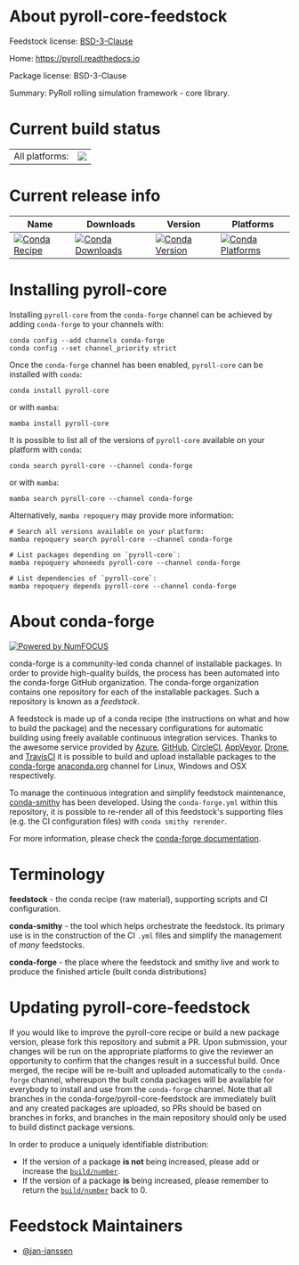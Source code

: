 About pyroll-core-feedstock
===========================

Feedstock license: [BSD-3-Clause](https://github.com/conda-forge/pyroll-core-feedstock/blob/main/LICENSE.txt)

Home: https://pyroll.readthedocs.io

Package license: BSD-3-Clause

Summary: PyRoll rolling simulation framework - core library.

Current build status
====================


<table><tr><td>All platforms:</td>
    <td>
      <a href="https://dev.azure.com/conda-forge/feedstock-builds/_build/latest?definitionId=24161&branchName=main">
        <img src="https://dev.azure.com/conda-forge/feedstock-builds/_apis/build/status/pyroll-core-feedstock?branchName=main">
      </a>
    </td>
  </tr>
</table>

Current release info
====================

| Name | Downloads | Version | Platforms |
| --- | --- | --- | --- |
| [![Conda Recipe](https://img.shields.io/badge/recipe-pyroll--core-green.svg)](https://anaconda.org/conda-forge/pyroll-core) | [![Conda Downloads](https://img.shields.io/conda/dn/conda-forge/pyroll-core.svg)](https://anaconda.org/conda-forge/pyroll-core) | [![Conda Version](https://img.shields.io/conda/vn/conda-forge/pyroll-core.svg)](https://anaconda.org/conda-forge/pyroll-core) | [![Conda Platforms](https://img.shields.io/conda/pn/conda-forge/pyroll-core.svg)](https://anaconda.org/conda-forge/pyroll-core) |

Installing pyroll-core
======================

Installing `pyroll-core` from the `conda-forge` channel can be achieved by adding `conda-forge` to your channels with:

```
conda config --add channels conda-forge
conda config --set channel_priority strict
```

Once the `conda-forge` channel has been enabled, `pyroll-core` can be installed with `conda`:

```
conda install pyroll-core
```

or with `mamba`:

```
mamba install pyroll-core
```

It is possible to list all of the versions of `pyroll-core` available on your platform with `conda`:

```
conda search pyroll-core --channel conda-forge
```

or with `mamba`:

```
mamba search pyroll-core --channel conda-forge
```

Alternatively, `mamba repoquery` may provide more information:

```
# Search all versions available on your platform:
mamba repoquery search pyroll-core --channel conda-forge

# List packages depending on `pyroll-core`:
mamba repoquery whoneeds pyroll-core --channel conda-forge

# List dependencies of `pyroll-core`:
mamba repoquery depends pyroll-core --channel conda-forge
```


About conda-forge
=================

[![Powered by
NumFOCUS](https://img.shields.io/badge/powered%20by-NumFOCUS-orange.svg?style=flat&colorA=E1523D&colorB=007D8A)](https://numfocus.org)

conda-forge is a community-led conda channel of installable packages.
In order to provide high-quality builds, the process has been automated into the
conda-forge GitHub organization. The conda-forge organization contains one repository
for each of the installable packages. Such a repository is known as a *feedstock*.

A feedstock is made up of a conda recipe (the instructions on what and how to build
the package) and the necessary configurations for automatic building using freely
available continuous integration services. Thanks to the awesome service provided by
[Azure](https://azure.microsoft.com/en-us/services/devops/), [GitHub](https://github.com/),
[CircleCI](https://circleci.com/), [AppVeyor](https://www.appveyor.com/),
[Drone](https://cloud.drone.io/welcome), and [TravisCI](https://travis-ci.com/)
it is possible to build and upload installable packages to the
[conda-forge](https://anaconda.org/conda-forge) [anaconda.org](https://anaconda.org/)
channel for Linux, Windows and OSX respectively.

To manage the continuous integration and simplify feedstock maintenance,
[conda-smithy](https://github.com/conda-forge/conda-smithy) has been developed.
Using the ``conda-forge.yml`` within this repository, it is possible to re-render all of
this feedstock's supporting files (e.g. the CI configuration files) with ``conda smithy rerender``.

For more information, please check the [conda-forge documentation](https://conda-forge.org/docs/).

Terminology
===========

**feedstock** - the conda recipe (raw material), supporting scripts and CI configuration.

**conda-smithy** - the tool which helps orchestrate the feedstock.
                   Its primary use is in the construction of the CI ``.yml`` files
                   and simplify the management of *many* feedstocks.

**conda-forge** - the place where the feedstock and smithy live and work to
                  produce the finished article (built conda distributions)


Updating pyroll-core-feedstock
==============================

If you would like to improve the pyroll-core recipe or build a new
package version, please fork this repository and submit a PR. Upon submission,
your changes will be run on the appropriate platforms to give the reviewer an
opportunity to confirm that the changes result in a successful build. Once
merged, the recipe will be re-built and uploaded automatically to the
`conda-forge` channel, whereupon the built conda packages will be available for
everybody to install and use from the `conda-forge` channel.
Note that all branches in the conda-forge/pyroll-core-feedstock are
immediately built and any created packages are uploaded, so PRs should be based
on branches in forks, and branches in the main repository should only be used to
build distinct package versions.

In order to produce a uniquely identifiable distribution:
 * If the version of a package **is not** being increased, please add or increase
   the [``build/number``](https://docs.conda.io/projects/conda-build/en/latest/resources/define-metadata.html#build-number-and-string).
 * If the version of a package **is** being increased, please remember to return
   the [``build/number``](https://docs.conda.io/projects/conda-build/en/latest/resources/define-metadata.html#build-number-and-string)
   back to 0.

Feedstock Maintainers
=====================

* [@jan-janssen](https://github.com/jan-janssen/)

